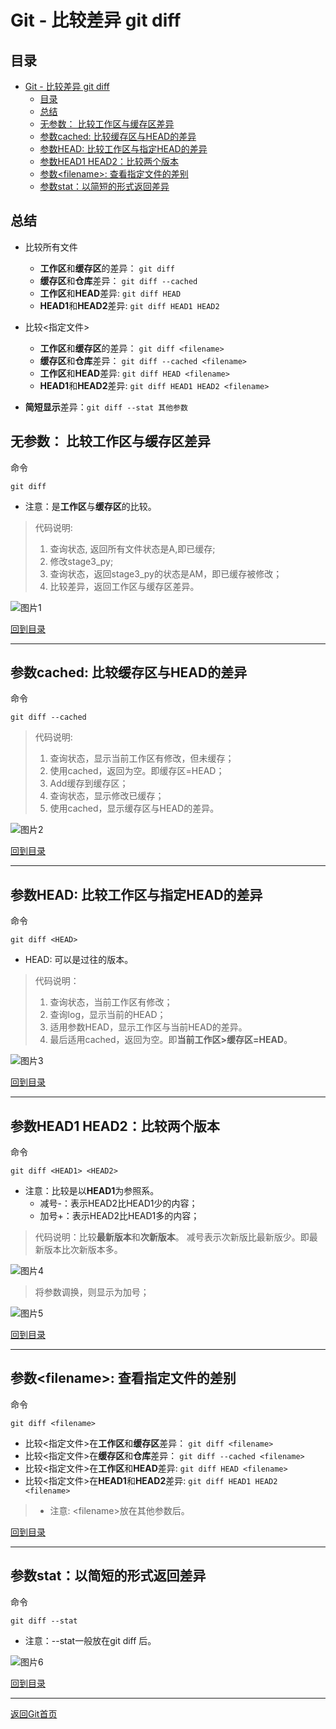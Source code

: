 # Git - 比较差异 git diff

## 目录
- [Git - 比较差异 git diff](#git---比较差异-git-diff)
  - [目录](#目录)
  - [总结](#总结)
  - [无参数： 比较工作区与缓存区差异](#无参数-比较工作区与缓存区差异)
  - [参数cached: 比较缓存区与HEAD的差异](#参数cached-比较缓存区与head的差异)
  - [参数HEAD: 比较工作区与指定HEAD的差异](#参数head-比较工作区与指定head的差异)
  - [参数HEAD1 HEAD2：比较两个版本](#参数head1-head2比较两个版本)
  - [参数\<filename>: 查看指定文件的差别](#参数filename-查看指定文件的差别)
  - [参数stat：以简短的形式返回差异](#参数stat以简短的形式返回差异)

## 总结

- 比较所有文件
  - **工作区**和**缓存区**的差异： `git diff`
  - **缓存区**和**仓库**差异： `git diff --cached`
  - **工作区**和**HEAD**差异: `git diff HEAD`
  - **HEAD1**和**HEAD2**差异: `git diff HEAD1 HEAD2`

- 比较<指定文件>
  - **工作区**和**缓存区**的差异： `git diff <filename>`
  - **缓存区**和**仓库**差异： `git diff --cached <filename>`
  - **工作区**和**HEAD**差异: `git diff HEAD <filename> `
  - **HEAD1**和**HEAD2**差异: `git diff HEAD1 HEAD2 <filename> `

- **简短显示**差异：`git diff --stat 其他参数`



## 无参数： 比较工作区与缓存区差异

命令
```git
git diff
```

- 注意：是**工作区**与**缓存区**的比较。

>代码说明:
>1. 查询状态, 返回所有文件状态是A,即已缓存;
>2. 修改stage3_py;
>3. 查询状态，返回stage3_py的状态是AM，即已缓存被修改；
>4. 比较差异，返回工作区与缓存区差异。

![图片1](../pics/diff/图片1.png)

[回到目录](#目录)

***

## 参数cached: 比较缓存区与HEAD的差异

命令

```git
git diff --cached
```


>代码说明:
>1.	查询状态，显示当前工作区有修改，但未缓存；
>2.	使用cached，返回为空。即缓存区=HEAD；
>3.	Add缓存到缓存区；
>4.	查询状态，显示修改已缓存；
>5.	使用cached，显示缓存区与HEAD的差异。

![图片2](../pics/diff/图片2.png)

[回到目录](#目录)

***

## 参数HEAD: 比较工作区与指定HEAD的差异

命令

```git
git diff <HEAD>
```

- HEAD: 可以是过往的版本。

>代码说明：
>1.	查询状态，当前工作区有修改；
>2.	查询log，显示当前的HEAD；
>3.	适用参数HEAD，显示工作区与当前HEAD的差异。
>4.	最后适用cached，返回为空。即**当前工作区>缓存区=HEAD**。

![图片3](../pics/diff/图片3.png)

[回到目录](#目录)

***

## 参数HEAD1 HEAD2：比较两个版本

命令

```git
git diff <HEAD1> <HEAD2>
```

- 注意：比较是以**HEAD1**为参照系。
  - 减号-：表示HEAD2比HEAD1少的内容；
  - 加号+：表示HEAD2比HEAD1多的内容；

>代码说明：比较**最新版本**和**次新版本**。
>减号表示次新版比最新版少。即最新版本比次新版本多。

![图片4](../pics/diff/图片4.png)

>将参数调换，则显示为加号；

![图片5](../pics/diff/图片5.png)

[回到目录](#目录)

***

## 参数\<filename>: 查看指定文件的差别

命令

```git
git diff <filename>
```

- 比较<指定文件>在**工作区**和**缓存区**差异： `git diff <filename>`
- 比较<指定文件>在**缓存区**和**仓库**差异： `git diff --cached <filename>`
- 比较<指定文件>在**工作区**和**HEAD**差异: `git diff HEAD <filename> `
- 比较<指定文件>在**HEAD1**和**HEAD2**差异: `git diff HEAD1 HEAD2 <filename> `

>- 注意: \<filename>放在其他参数后。

[回到目录](#目录)

***

## 参数stat：以简短的形式返回差异

命令

```git
git diff --stat
```
- 注意：--stat一般放在git diff 后。

![图片6](../pics/diff/图片6.png)

[回到目录](#目录)

***


[返回Git首页](../git_index.md)
